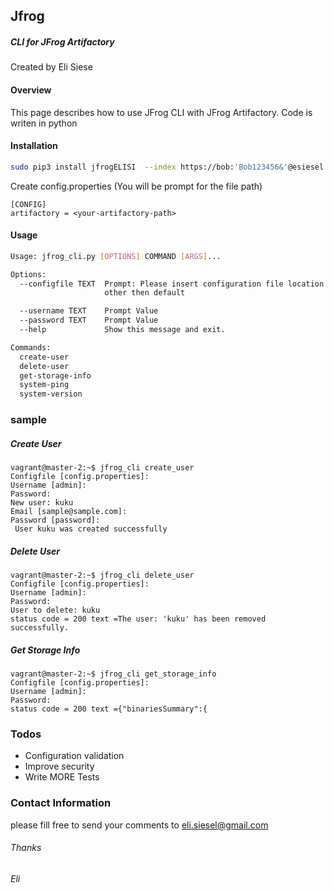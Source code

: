 ## Jfrog

##### CLI for JFrog Artifactory 

Created by Eli Siese

#### Overview
This page describes how to use JFrog CLI with JFrog Artifactory.
Code is writen in python

#### Installation
```sh 
sudo pip3 install jfrogELISI  --index https://bob:'Bob123456&'@esiesel.jfrog.io/artifactory/api/pypi/pypi-local/simple
```

Create config.properties (You will be prompt for the file path)
```shell script
[CONFIG]
artifactory = <your-artifactory-path>
```
#### Usage
```sh
Usage: jfrog_cli.py [OPTIONS] COMMAND [ARGS]...

Options:
  --configfile TEXT  Prompt: Please insert configuration file location if
                     other then default

  --username TEXT    Prompt Value
  --password TEXT    Prompt Value
  --help             Show this message and exit.

Commands:
  create-user
  delete-user
  get-storage-info
  system-ping
  system-version
```
### sample

##### Create User
````buildoutcfg
vagrant@master-2:~$ jfrog_cli create_user
Configfile [config.properties]:
Username [admin]:
Password:
New user: kuku
Email [sample@sample.com]:
Password [password]:
 User kuku was created successfully
````

##### Delete User
````buildoutcfg
vagrant@master-2:~$ jfrog_cli delete_user
Configfile [config.properties]:
Username [admin]:
Password:
User to delete: kuku
status code = 200 text =The user: 'kuku' has been removed successfully.

````
##### Get Storage Info
````buildoutcfg
vagrant@master-2:~$ jfrog_cli get_storage_info
Configfile [config.properties]:
Username [admin]:
Password:
status code = 200 text ={"binariesSummary":{
````

### Todos

 - Configuration validation
 - Improve security
 - Write MORE Tests
 
### Contact Information
 please fill free to send your comments to eli.siesel@gmail.com
 
 ###### Thanks
 
 ###### Eli
